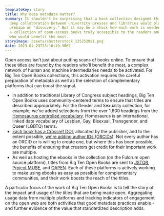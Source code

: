 ```yaml
---
templateKey: story
title: Why does metadata matter?
summary: I﻿t shouldn't be surprising that a book collection designed through a
  deep collaboration between university presses and libraries would place a
  premium on "discovery." But it may be a shock how much work is needed to make
  a collection of open-access books truly accessible to the readers and users
  who would benefit the most.
storyImage: assets/shutterstock_135252881.png
date: 2023-04-23T23:10:49.986Z
---
```

Open access isn't just about putting scans of books online. To ensure that these titles are found by the readers who'll benefit the most, a complex network of human and machine intermediaries needs to be activated. For Big Ten Open Books collections, this activation requires the careful preparation of metadata as well as the selection of complementary platforms that can boost the signal.

* I﻿n addition to traditional Library of Congress subject headings, Big Ten Open Books uses community-centered terms to ensure that titles are described appropriately. For the Gender and Sexuality collection, for example, we've added selections from the over 1,600 headings from the [Homosaurus controlled vocabulary](https://homosaurus.org/). Homosaurus is an international, linked data vocabulary of Lesbian,  Gay, Bisexual, Transgender, and Queer (LGBTQ) terms. 
* [E﻿ach book has a Crossref DOI](https://www.crossref.org/services/metadata-retrieval/), allocated by the publisher, and to the extent possible, [we're adding author IDs (ORCIDs)](https://support.orcid.org/hc/en-us/articles/360006897334-What-is-my-ORCID-iD-and-how-should-I-use-it-). Not every author has an ORCID or is willing to create one, but where this has been possible, the benefits of ensuring that creators get credit for their important work are multiple.
* A﻿s well as hosting the ebooks in the collection (on the Fulcrum open source platform), titles from Big Ten Open Books are sent to [JSTOR](https://about.jstor.org/librarians/books/open-access-books-jstor/), [Project MUSE](https://muse.jhu.edu/museopen/), and [OAPEN](https://www.oapen.org/). Each of these platforms is actively working to make using ebooks as easy as possible for complementary communities, and their work boosts the reach of the titles.

A﻿ particular focus of the work of Big Ten Open Books is to tell the story of the impact and usage of the titles that are being made open. Aggregating usage data from multiple platforms and tracking indicators of engagement on the open web are both activities that good metadata practices enable - and further evidence of the value that standardized description adds.
